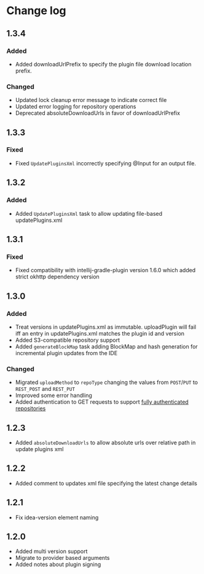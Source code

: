 # Change log

## 1.3.4
### Added
- Added downloadUrlPrefix to specify the plugin file download location prefix.
### Changed
- Updated lock cleanup error message to indicate correct file
- Updated error logging for repository operations
- Deprecated absoluteDownloadUrls in favor of downloadUrlPrefix
## 1.3.3
### Fixed
- Fixed `UpdatePluginsXml` incorrectly specifying @Input for an output file.
## 1.3.2
### Added
- Added `UpdatePluginsXml` task to allow updating file-based updatePlugins.xml
## 1.3.1
### Fixed
- Fixed compatibility with intellij-gradle-plugin version 1.6.0 which added strict okhttp dependency version
## 1.3.0
### Added
* Treat versions in updatePlugins.xml as immutable. uploadPlugin will fail iff an entry in updatePlugins.xml matches the plugin id and version
* Added S3-compatible repository support
* Added `generateBlockMap` task adding BlockMap and hash generation for incremental plugin updates from the IDE
### Changed
* Migrated `uploadMethod` to `repoType` changing the values from `POST`/`PUT` to `REST_POST` and `REST_PUT`
* Improved some error handling
* Added authentication to GET requests to support [fully authenticated repositories](https://github.com/JetBrains/intellij-community/blob/master/platform/platform-impl/src/com/intellij/ide/plugins/auth/PluginRepositoryAuthProvider.java)

## 1.2.3
* Added `absoluteDownloadUrls` to allow absolute urls over relative path in update plugins xml

## 1.2.2
* Added comment to updates xml file specifying the latest change details

## 1.2.1
* Fix idea-version element naming

## 1.2.0
* Added multi version support
* Migrate to provider based arguments
* Added notes about plugin signing